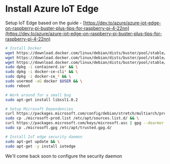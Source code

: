 # Install Azure IoT Edge

Setup IoT Edge based on the guide - [https://dev.to/azure/azure-iot-edge-on-raspberry-pi-buster-plus-tips-for-raspberry-pi-4-22nn](https://dev.to/azure/azure-iot-edge-on-raspberry-pi-buster-plus-tips-for-raspberry-pi-4-22nn)

```bash
# Install Docker
wget https://download.docker.com/linux/debian/dists/buster/pool/stable/armhf/containerd.io_1.2.6-3_armhf.deb
wget https://download.docker.com/linux/debian/dists/buster/pool/stable/armhf/docker-ce-cli_19.03.1~3-0~debian-buster_armhf.deb
wget https://download.docker.com/linux/debian/dists/buster/pool/stable/armhf/docker-ce_19.03.1~3-0~debian-buster_armhf.deb
sudo dpkg -i containerd.io* && \
sudo dpkg -i docker-ce-cli* && \
sudo dpkg -i docker-ce_* && \
sudo usermod -aG docker $USER && \
sudo reboot

# Work around for a small bug
sudo apt-get install libssl1.0.2

# Setup Microsoft Dependencies
curl https://packages.microsoft.com/config/debian/stretch/multiarch/prod.list > ./microsoft-prod.list && \
sudo cp ./microsoft-prod.list /etc/apt/sources.list.d/ && \
curl https://packages.microsoft.com/keys/microsoft.asc | gpg --dearmor > microsoft.gpg
sudo cp ./microsoft.gpg /etc/apt/trusted.gpg.d/

# Install IoT edge security daemon
sudo apt-get update && \
sudo apt-get -y install iotedge
```

We'll come back soon to configure the security daemon
